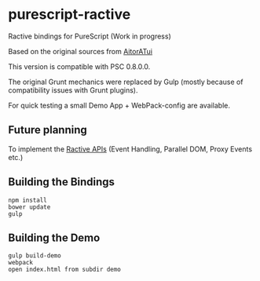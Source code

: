 
# purescript-ractive

Ractive bindings for PureScript (Work in progress)

Based on the original sources from <a href="https://github.com/AitorATuin/purescript-ractive" target="_blank">AitorATui</a>

This version is compatible with PSC 0.8.0.0.

The original Grunt mechanics were replaced by Gulp (mostly because of compatibility issues with Grunt plugins).

For quick testing a small Demo App + WebPack-config are available.

## Future planning

To implement the <a href="http://docs.ractivejs.org/latest/get-started" target="_blank">Ractive APIs</a> (Event Handling, Parallel DOM, Proxy Events etc.)

## Building the Bindings

```
npm install
bower update
gulp
```

## Building the Demo

```
gulp build-demo
webpack
open index.html from subdir demo
```

